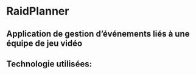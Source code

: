<h1> RaidPlanner</h1>
<h2>Application de gestion d’événements liés à une équipe de jeu vidéo<h2>
  

<p>Technologie utilisées:</p>
